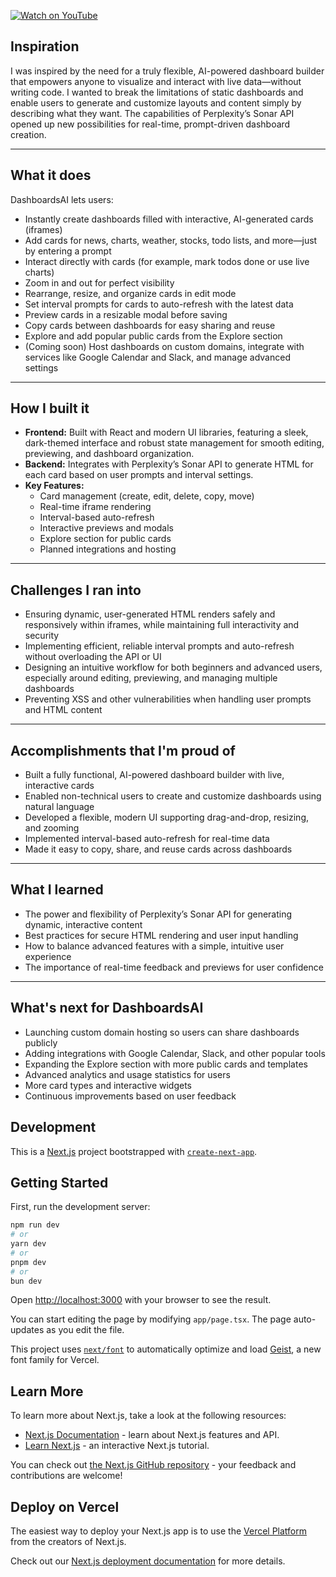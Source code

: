 [![Watch on YouTube](https://img.youtube.com/vi/Evn8p3Q1Xi0/0.jpg)](https://www.youtube.com/watch)

## Inspiration

I was inspired by the need for a truly flexible, AI-powered dashboard builder that empowers anyone to visualize and interact with live data—without writing code. I wanted to break the limitations of static dashboards and enable users to generate and customize layouts and content simply by describing what they want. The capabilities of Perplexity’s Sonar API opened up new possibilities for real-time, prompt-driven dashboard creation.

---

## What it does

DashboardsAI lets users:

- Instantly create dashboards filled with interactive, AI-generated cards (iframes)
- Add cards for news, charts, weather, stocks, todo lists, and more—just by entering a prompt
- Interact directly with cards (for example, mark todos done or use live charts)
- Zoom in and out for perfect visibility
- Rearrange, resize, and organize cards in edit mode
- Set interval prompts for cards to auto-refresh with the latest data
- Preview cards in a resizable modal before saving
- Copy cards between dashboards for easy sharing and reuse
- Explore and add popular public cards from the Explore section
- (Coming soon) Host dashboards on custom domains, integrate with services like Google Calendar and Slack, and manage advanced settings

---

## How I built it

- **Frontend:** Built with React and modern UI libraries, featuring a sleek, dark-themed interface and robust state management for smooth editing, previewing, and dashboard organization.
- **Backend:** Integrates with Perplexity’s Sonar API to generate HTML for each card based on user prompts and interval settings.
- **Key Features:**
    - Card management (create, edit, delete, copy, move)
    - Real-time iframe rendering
    - Interval-based auto-refresh
    - Interactive previews and modals
    - Explore section for public cards
    - Planned integrations and hosting

---

## Challenges I ran into

- Ensuring dynamic, user-generated HTML renders safely and responsively within iframes, while maintaining full interactivity and security
- Implementing efficient, reliable interval prompts and auto-refresh without overloading the API or UI
- Designing an intuitive workflow for both beginners and advanced users, especially around editing, previewing, and managing multiple dashboards
- Preventing XSS and other vulnerabilities when handling user prompts and HTML content

---

## Accomplishments that I'm proud of

- Built a fully functional, AI-powered dashboard builder with live, interactive cards
- Enabled non-technical users to create and customize dashboards using natural language
- Developed a flexible, modern UI supporting drag-and-drop, resizing, and zooming
- Implemented interval-based auto-refresh for real-time data
- Made it easy to copy, share, and reuse cards across dashboards

---

## What I learned

- The power and flexibility of Perplexity’s Sonar API for generating dynamic, interactive content
- Best practices for secure HTML rendering and user input handling
- How to balance advanced features with a simple, intuitive user experience
- The importance of real-time feedback and previews for user confidence

---

## What's next for DashboardsAI

- Launching custom domain hosting so users can share dashboards publicly
- Adding integrations with Google Calendar, Slack, and other popular tools
- Expanding the Explore section with more public cards and templates
- Advanced analytics and usage statistics for users
- More card types and interactive widgets
- Continuous improvements based on user feedback



## Development

This is a [Next.js](https://nextjs.org) project bootstrapped with [`create-next-app`](https://nextjs.org/docs/app/api-reference/cli/create-next-app).

## Getting Started

First, run the development server:

```bash
npm run dev
# or
yarn dev
# or
pnpm dev
# or
bun dev
```

Open [http://localhost:3000](http://localhost:3000) with your browser to see the result.

You can start editing the page by modifying `app/page.tsx`. The page auto-updates as you edit the file.

This project uses [`next/font`](https://nextjs.org/docs/app/building-your-application/optimizing/fonts) to automatically optimize and load [Geist](https://vercel.com/font), a new font family for Vercel.

## Learn More

To learn more about Next.js, take a look at the following resources:

- [Next.js Documentation](https://nextjs.org/docs) - learn about Next.js features and API.
- [Learn Next.js](https://nextjs.org/learn) - an interactive Next.js tutorial.

You can check out [the Next.js GitHub repository](https://github.com/vercel/next.js) - your feedback and contributions are welcome!

## Deploy on Vercel

The easiest way to deploy your Next.js app is to use the [Vercel Platform](https://vercel.com/new?utm_medium=default-template&filter=next.js&utm_source=create-next-app&utm_campaign=create-next-app-readme) from the creators of Next.js.

Check out our [Next.js deployment documentation](https://nextjs.org/docs/app/building-your-application/deploying) for more details.
